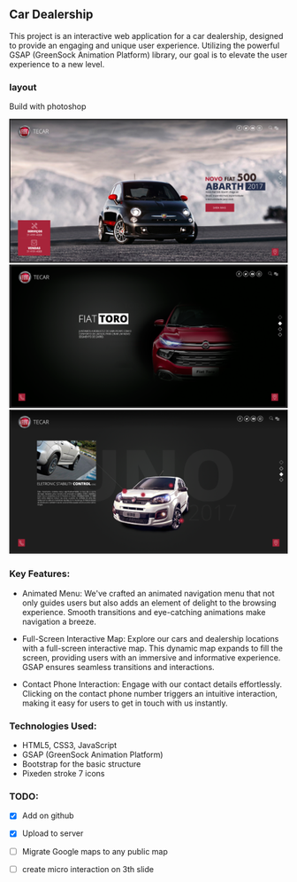 ## Car Dealership

This project is an interactive web application for a car dealership, designed to provide an engaging and unique user experience. Utilizing the powerful GSAP (GreenSock Animation Platform) library, our goal is to elevate the user experience to a new level.


###  layout

Build with photoshop

![](doc/page-port1.PNG)
![](doc/page-port2.PNG)
![](doc/page-port3.PNG)

### Key Features:

- Animated Menu: We've crafted an animated navigation menu that not only guides users but also adds an element of delight to the browsing experience. Smooth transitions and eye-catching animations make navigation a breeze.

- Full-Screen Interactive Map: Explore our cars and dealership locations with a full-screen interactive map. This dynamic map expands to fill the screen, providing users with an immersive and informative experience. GSAP ensures seamless transitions and interactions.

- Contact Phone Interaction: Engage with our contact details effortlessly. Clicking on the contact phone number triggers an intuitive interaction, making it easy for users to get in touch with us instantly.

### Technologies Used:

- HTML5, CSS3, JavaScript
- GSAP (GreenSock Animation Platform)
- Bootstrap for the basic structure
- Pixeden stroke 7 icons

### TODO:

- [x] Add on github
- [x] Upload to server
- [ ] Migrate Google maps to any public map
- [ ] create micro interaction on 3th slide


